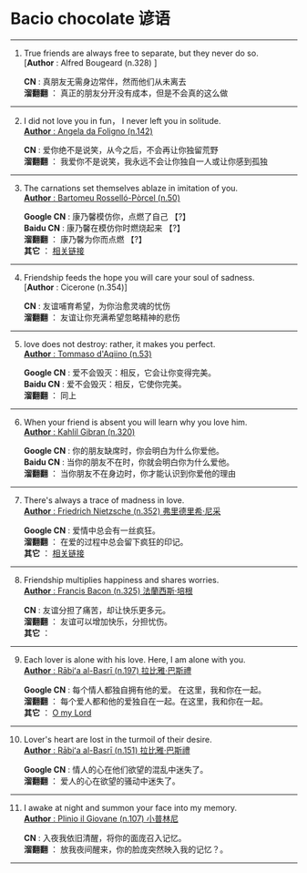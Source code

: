 # Bacio chocolate 谚语
___
1. True friends are always free to separate, but they never do so.  
  [**Author** : Alfred Bougeard (n.328) ]  
  
   **CN** :  真朋友无需身边常伴，然而他们从未离去     
   **溜翻翻** ： 真正的朋友分开没有成本，但是不会真的这么做
___

2. I did not love you in fun， I never left you in solitude.  
  [**Author** : Angela da Foligno (n.142)   ](https://en.wikipedia.org/wiki/Angela_of_Foligno)     
  
   **CN** :  爱你绝不是说笑，从今之后，不会再让你独留荒野   
   **溜翻翻** ： 我爱你不是说笑，我永远不会让你独自一人或让你感到孤独
___

3. The carnations set themselves ablaze in imitation of you.  
  [**Author** : Bartomeu Rosselló-Pòrcel (n.50)   ](https://en.wikipedia.org/wiki/Bartomeu_Rossell%C3%B3-P%C3%B2rcel)     
  
   **Google CN** :  康乃馨模仿你，点燃了自己 【?】   
   **Baidu CN** :  康乃馨在模仿你时燃烧起来 【?】   
   **溜翻翻** ： 康乃馨为你而点燃 【?】   
   **其它** ： [相关链接](https://twitter.com/hashtag/baciochocolate)
___

4. Friendship feeds the hope you will care your soul of sadness.  
  [**Author** : Cicerone (n.354)]     
  
   **CN** :  友谊哺育希望，为你治愈灵魂的忧伤   
   **溜翻翻** ：  友谊让你充满希望忽略精神的悲伤   
___

5. love does not destroy: rather, it makes you perfect.  
  [**Author** : Tommaso d'Aqiino (n.53)](https://zh.wikipedia.org/wiki/%E6%89%98%E9%A9%AC%E6%96%AF%C2%B7%E9%98%BF%E5%A5%8E%E9%82%A3)     
  
   **Google CN** :  爱不会毁灭：相反，它会让你变得完美。   
   **Baidu CN** :  爱不会毁灭：相反，它使你完美。   
   **溜翻翻** ： 同上      
___

6. When your friend is absent you will learn why you love him.  
  [**Author** : Kahlil Gibran (n.320)](https://zh.wikipedia.org/wiki/%E7%BA%AA%E4%BC%AF%E4%BC%A6%C2%B7%E5%93%88%E5%88%A9%E5%8B%92%C2%B7%E7%BA%AA%E4%BC%AF%E4%BC%A6)     
  
   **Google CN** :  你的朋友缺席时，你会明白为什么你爱他。  
   **Baidu CN** :  当你的朋友不在时，你就会明白你为什么爱他。   
   **溜翻翻** ： 当你朋友不在身边时，你才能认识到你爱他的理由      
___

7. There's always a trace of madness in love.  
  [**Author** : Friedrich Nietzsche (n.352) 弗里德里希·尼采](https://zh.wikipedia.org/wiki/%E5%BC%97%E9%87%8C%E5%BE%B7%E9%87%8C%E5%B8%8C%C2%B7%E5%B0%BC%E9%87%87)     
  
   **Google CN** :  爱情中总会有一丝疯狂。        
   **溜翻翻** ： 在爱的过程中总会留下疯狂的印记。  
   **其它** ： [相关链接](https://www.goodreads.com/quotes/18271-there-is-always-some-madness-in-love-but-there-is)
___

8. Friendship multiplies happiness and shares worries.  
  [**Author** : Francis Bacon (n.325) 法蘭西斯·培根](https://zh.wikipedia.org/zh-cn/%E5%BC%97%E5%85%B0%E8%A5%BF%E6%96%AF%C2%B7%E5%9F%B9%E6%A0%B9)     
  
   **CN** :  友谊分担了痛苦，却让快乐更多元。        
   **溜翻翻** ： 友谊可以增加快乐，分担忧伤。  
   **其它** ： 
___

9. Each lover is alone with his love. Here, I am alone with you.   
  [**Author** : Rābiʻa al-Basrī (n.197) 拉比雅·巴斯禮](https://zh.wikipedia.org/zh-cn/%E6%8B%89%E6%AF%94%E9%9B%85%C2%B7%E5%B7%B4%E6%96%AF%E7%A6%AE)     
  
   **Google CN** :  每个情人都独自拥有他的爱。 在这里，我和你在一起。        
   **溜翻翻** ： 每个爱人都和他的爱独自在一起。在这里，我和你在一起。  
   **其它** ： [O my Lord](https://www.poetryfoundation.org/poems/48706/o-my-lord)
___

10. Lover's heart are lost in the turmoil of their desire.   
  [**Author** : Rābiʻa al-Basrī (n.151) 拉比雅·巴斯禮](https://zh.wikipedia.org/zh-cn/%E6%8B%89%E6%AF%94%E9%9B%85%C2%B7%E5%B7%B4%E6%96%AF%E7%A6%AE)     
  
    **Google CN** :  情人的心在他们欲望的混乱中迷失了。        
    **溜翻翻** ： 爱人的心在欲望的骚动中迷失了。  
___

11. I awake at night and summon your face into my memory.   
  [**Author** : Plinio il Giovane (n.107) 小普林尼](https://zh.wikipedia.org/zh-cn/%E5%B0%8F%E6%99%AE%E6%9E%97%E5%B0%BC)     
  
    **CN** :  入夜我依旧清醒，将你的面庞召入记忆。        
    **溜翻翻** ： 放我夜间醒来，你的脸庞突然映入我的记忆？。  
___
